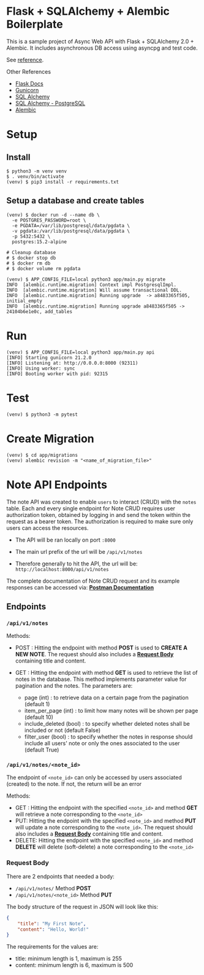 # Flask + SQLAlchemy + Alembic Boilerplate

This is a sample project of Async Web API with Flask + SQLAlchemy 2.0 + Alembic.
It includes asynchronous DB access using asyncpg and test code.

See [reference](https://github.com/rhoboro/async-fastapi-sqlalchemy/tree/main).

Other References
- [Flask Docs](https://flask.palletsprojects.com/en/3.0.x/)
- [Gunicorn](https://gunicorn.org/)
- [SQL Alchemy](https://docs.sqlalchemy.org/en/20/orm/index.html)
- [SQL Alchemy - PostgreSQL](https://docs.sqlalchemy.org/en/20/dialects/postgresql.html)
- [Alembic](https://alembic.sqlalchemy.org/en/latest/tutorial.html)

# Setup

## Install

```shell
$ python3 -m venv venv
$ . venv/bin/activate
(venv) $ pip3 install -r requirements.txt
```

## Setup a database and create tables

```shell
(venv) $ docker run -d --name db \
  -e POSTGRES_PASSWORD=root \
  -e PGDATA=/var/lib/postgresql/data/pgdata \
  -v pgdata:/var/lib/postgresql/data/pgdata \
  -p 5432:5432 \
  postgres:15.2-alpine

# Cleanup database
# $ docker stop db
# $ docker rm db
# $ docker volume rm pgdata

(venv) $ APP_CONFIG_FILE=local python3 app/main.py migrate
INFO  [alembic.runtime.migration] Context impl PostgresqlImpl.
INFO  [alembic.runtime.migration] Will assume transactional DDL.
INFO  [alembic.runtime.migration] Running upgrade  -> a8483365f505, initial_empty
INFO  [alembic.runtime.migration] Running upgrade a8483365f505 -> 24104b6e1e0c, add_tables
```

# Run

```shell
(venv) $ APP_CONFIG_FILE=local python3 app/main.py api
[INFO] Starting gunicorn 21.2.0
[INFO] Listening at: http://0.0.0.0:8000 (92311)
[INFO] Using worker: sync
[INFO] Booting worker with pid: 92315
```

# Test

```shell
(venv) $ python3 -m pytest
```

# Create Migration

```shell
(venv) $ cd app/migrations
(venv) alembic revision -m "<name_of_migration_file>"
```

# Note API Endpoints

The note API was created to enable `users` to interact (CRUD) with the `notes` table. Each and every single endpoint for Note CRUD requires user authorization token, obtained by logging in and send the token within the request as a bearer token. The authorization is required to make sure only users can access the resources.

- The API will be ran locally on port `:8000`

- The main url prefix of the url will be `/api/v1/notes`

- Therefore generally to hit the API, the url will be: `http://localhost:8000/api/v1/notes`

The complete documentation of Note CRUD request and its example responses can be accessed via:
**[Postman Documentation](https://documenter.getpostman.com/view/31678216/2s9YsT6U5N)**

## Endpoints
### `/api/v1/notes`
Methods:
- POST  : Hitting the endpoint with method **POST** is used to **CREATE A NEW NOTE**. The request should also includes a **[ Request Body](https://github.com/faizkads/btj-academy-python-flask-faiz/blob/main/README.md#request-body)** containing title and content.

- GET : Hitting the endpoint with method **GET** is used to retrieve the list of notes in the database. This method implements parameter value for pagination and the notes. The parameters are:
  - page (int) : to retrieve data on a certain page from the pagination (default 1)
  - item_per_page (int) : to limit how many notes will be shown per page (default 10)
  - include_deleted (bool) : to specify whether deleted notes shall be included or not (default False)
  - filter_user (bool) : to specify whether the notes in response should include all users' note or only the ones associated to the user (default True)

### `/api/v1/notes/<note_id>`
The endpoint of `<note_id>` can only be accessed by users associated (created) to the note. If not, the return will be an error

Methods:
- GET : Hitting the endpoint with the specified `<note_id>` and method **GET** will retrieve a note corresponding to the `<note_id>`
- PUT: Hitting the endpoint with the specified `<note_id>` and method **PUT** will update a note corresponding to the `<note_id>`. The request should also includes a **[ Request Body](https://github.com/faizkads/btj-academy-python-flask-faiz/blob/main/README.md#request-body)** containing title and content.
- DELETE: Hitting the endpoint with the specified `<note_id>` and method **DELETE** will delete (soft-delete) a note corresponding to the `<note_id>`

### Request Body
There are 2 endpoints that needed a body:
- `/api/v1/notes/` Method **POST**
- `/api/v1/notes/<note_id>` Method **PUT**

The body structure of the request in JSON will look like this:

```json
{
    "title": "My First Note",
    "content": "Hello, World!"
}
```
The requirements for the values are:
- title: minimum length is 1, maximum is 255
- content: minimum length is 6, maximum is 500